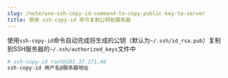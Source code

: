 ```yaml
---
slug: /note/use-ssh-copy-id-command-to-copy-public-key-to-server
title: 使用 ssh-copy-id 命令复制公钥到服务器
---
```

使用`ssh-copy-id`命令自动完成将生成的公钥（默认为`~/.ssh/id_rsa.pub`）复制到SSH服务器的`~/.ssh/authorized_keys`文件中

```bash
# ssh-copy-id root@101.37.171.40
ssh-copy-id 用户名@服务器地址
```
